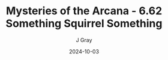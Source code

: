 ---
title: 'Mysteries of the Arcana - 6.62 Something Squirrel Something'
alt: 'Mysteries of the Arcana'
date: '2024-10-03'
author: 'J Gray'
artist: 'Keira'
---